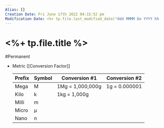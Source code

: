 ```yaml
---
Alias: []
Creation Date: Fri June 17th 2022 04:15:52 pm 
Modification Date: <%+ tp.file.last_modified_date("ddd MMMM Do YYYY hh:mm:ss a") %>
---
```

# <%+ tp.file.title %>
#Permanent

- Metric [[Conversion Factor]]

	| Prefix | Symbol | Conversion #1    | Conversion #2 |
	| ------ | ------ | ---------------- | ------------- |
	| Mega   | M      | 1Mg = 1,000,000g | 1g = 0.000001 |
	| Kilo   | k      | 1kg = 1,000g     |               |
	| Milli  | m      |                  |               |
	| Micro  | μ      |                  |               |
	| Nano   | n      |                  |               |

